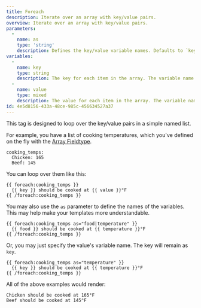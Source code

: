 ```yaml
---
title: Foreach
description: Iterate over an array with key/value pairs.
overview: Iterate over an array with key/value pairs.
parameters:
  - 
    name: as
    type: 'string'
    description: Defines the key/value variable names. Defaults to `key|value`.
variables:
  - 
    name: key
    type: string
    description: The key for each item in the array. The variable name can be changed from `key` to something else with the `as` parameter.
  - 
    name: value
    type: mixed
    description: The value for each item in the array. The variable name can be changed from `value` to something else with the `as` parameter.
id: 4e5d8156-433a-48ce-985c-456634527a37
---
```

This tag is designed to loop over the key/value pairs in a simple named list.

For example, you have a list of cooking temperatures, which you've defined on the fly with the [Array Fieldtype](/fieldtypes/array).

``` .language-yaml
cooking_temps:
  Chicken: 165
  Beef: 145
```

You can loop over them like this:

```
{{ foreach:cooking_temps }}
  {{ key }} should be cooked at {{ value }}°F
{{ /foreach:cooking_temps }}
```

You may also use the `as` parameter to define the names of the variables. This may help make your templates more understandable.

```
{{ foreach:cooking_temps as="food|temperature" }}
  {{ food }} should be cooked at {{ temperature }}°F
{{ /foreach:cooking_temps }}
```

Or, you may just specify the value's variable name. The key will remain as `key`.

```
{{ foreach:cooking_temps as="temperature" }}
  {{ key }} should be cooked at {{ temperature }}°F
{{ /foreach:cooking_temps }}
```

All of the above examples would render:

``` .language-output
Chicken should be cooked at 165°F
Beef should be cooked at 145°F
```
